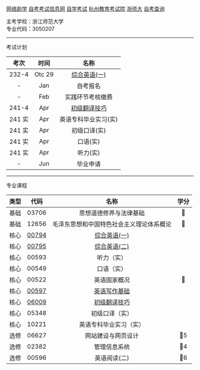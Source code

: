 [网络助学](https://zhejiang.zikao365.com)
[自考考试信息网](https://zk.zjzs.net/)
[自学考试](https://www.zjzs.net/moban/index/2c9081f061d15b160161d1661f040016_tree.html)
[杭州教育考试院](http://www.hzjyksy.cn/)
[浙师大](http://j.zjnu.edu.cn/910/list.htm)
[自考查询](http://61.175.196.157/zkcxController.do?list)

主考学校：浙江师范大学<br/>
专业代码：3050207

<a-remind message="自考报名" start="2023-1-1" end="2023-1-31"></a-remind>
<a-remind message="实践环节考核缴费" start="2023-2-1" end="2023-2-28"></a-remind>

---

考试计划

|  考次  |  时间  |           名称           |
| :----: | :----: | :----------------------: |
| 232-4  | Otc 29 | [综合英语(一)](00794.md) |
|   -    |  Jan   |         自考报名         |
|   -    |  Feb   |     实践环节考核缴费     |
| 241-4  |  Apr   | [初级翻译技巧](06009.md) |
| 241 实 |  Apr   |   英语专科毕业实习(实)   |
| 241 实 |  Apr   |       初级口译(实)       |
| 241 实 |  Apr   |         口语(实)         |
| 241 实 |  Apr   |         听力(实)         |
|   -    |  Jun   |         毕业申请         |

---

专业课程

| 类型 |       代码        |                   名称                   | 学分 |
| :--: | :---------------: | :--------------------------------------: | :--: |
| 基础 |       03706       |          思想道德修养与法律基础          |  🥇  |
| 基础 |       12656       | 毛泽东思想和中国特色社会主义理论体系概论 |  🥇  |
| 核心 | [00794](00794.md) |         [综合英语(一)](00794.md)         |      |
| 核心 | [00795](00795.md) |         [综合英语(二)](00795.md)         |      |
| 核心 |       00593       |                听力（实）                |      |
| 核心 |       00549       |                口语（实）                |      |
| 核心 |       00522       |               英语国家概况               |  🥇  |
| 核心 | [00597](00597.md) |         [英语写作基础](00597.md)         |      |
| 核心 | [06009](06009.md) |         [初级翻译技巧](06009.md)         |      |
| 核心 |       05348       |              初级口译（实）              |      |
| 核心 |       10221       |          英语专科毕业实习（实）          |      |
| 选修 |       06627       |            网站建设与网页设计            | 🥇5  |
| 选修 |       02382       |               管理信息系统               | 🥇4  |
| 选修 |       00596       |               英语阅读(二)               | 🥇6  |
